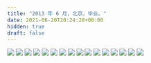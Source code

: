 ```yaml
---
title: "2013 年 6 月，北京，毕业。"
date: 2021-06-20T20:24:28+08:00
hidden: true
draft: false
---
```


![](https://path-album-1306358676.cos.ap-beijing.myqcloud.com/201306_beijing/01.JPG)
![](https://path-album-1306358676.cos.ap-beijing.myqcloud.com/201306_beijing/02.JPG)
![](https://path-album-1306358676.cos.ap-beijing.myqcloud.com/201306_beijing/03.JPG)
![](https://path-album-1306358676.cos.ap-beijing.myqcloud.com/201306_beijing/04.JPG)
![](https://path-album-1306358676.cos.ap-beijing.myqcloud.com/201306_beijing/05.JPG)
![](https://path-album-1306358676.cos.ap-beijing.myqcloud.com/201306_beijing/06.JPG)
![](https://path-album-1306358676.cos.ap-beijing.myqcloud.com/201306_beijing/07.JPG)
![](https://path-album-1306358676.cos.ap-beijing.myqcloud.com/201306_beijing/08.JPG)
![](https://path-album-1306358676.cos.ap-beijing.myqcloud.com/201306_beijing/09.JPG)
![](https://path-album-1306358676.cos.ap-beijing.myqcloud.com/201306_beijing/010.JPG)
![](https://path-album-1306358676.cos.ap-beijing.myqcloud.com/201306_beijing/011.JPG)
![](https://path-album-1306358676.cos.ap-beijing.myqcloud.com/201306_beijing/012.JPG)
![](https://path-album-1306358676.cos.ap-beijing.myqcloud.com/201306_beijing/013.JPG)
![](https://path-album-1306358676.cos.ap-beijing.myqcloud.com/201306_beijing/014.JPG)
![](https://path-album-1306358676.cos.ap-beijing.myqcloud.com/201306_beijing/015.JPG)
![](https://path-album-1306358676.cos.ap-beijing.myqcloud.com/201306_beijing/016.JPG)
